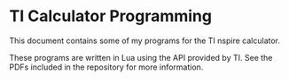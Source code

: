 # TI Calculator ProgrammingThis document contains some of my programs for the TI nspire calculator.These programs are written in Lua using the API provided by TI. See the PDFs included in the repository for more information.